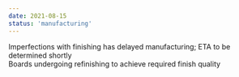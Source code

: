 ```yaml
---
date: 2021-08-15
status: 'manufacturing'
---
```

Imperfections with finishing has delayed manufacturing; ETA to be determined shortly  
Boards undergoing refinishing to achieve required finish quality